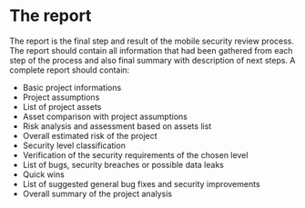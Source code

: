 
# The report

The report is the final step and result of the mobile security review process. The report should contain all information that had been gathered from each step of the process and also final summary with description of next steps. A complete report should contain:



*   Basic project informations
*   Project assumptions
*   List of project assets 
*   Asset comparison with project assumptions
*   Risk analysis and assessment based on assets list
*   Overall estimated risk of the project
*   Security level classification
*   Verification of the security requirements of the chosen level
*   List of bugs, security breaches or possible data leaks 
*   Quick wins 
*   List of suggested general bug fixes and security improvements
*   Overall summary of the project analysis 


